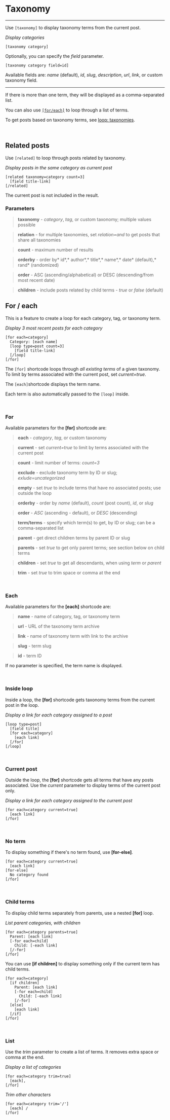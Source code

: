 
# Taxonomy

---


Use `[taxonomy]` to display taxonomy terms from the current post.

*Display categories*

~~~
[taxonomy category]
~~~

Optionally, you can specify the *field* parameter.

~~~
[taxonomy category field=id]
~~~

Available fields are: *name* (default), *id*, *slug*, *description*, *url*, *link*, or custom taxonomy field.

---

If there is more than one term, they will be displayed as a comma-separated list.

You can also use [`[for/each]`](#for--each) to loop through a list of terms.

To get posts based on taxonomy terms, see [loop: taxonomies](options-general.php?page=ccs_reference&tab=loop#taxonomies).

&nbsp;

## Related posts


Use `[related]` to loop through posts related by taxonomy.

*Display posts in the same category as current post*

~~~
[related taxonomy=category count=3]
  [field title-link]
[/related]
~~~

The current post is not included in the result.



### Parameters

> **taxonomy** - *category*, *tag*, or custom taxonomy; multiple values possible

> **relation** - for multiple taxonomies, set *relation=and* to get posts that share all taxonomies

> **count** - maximum number of results

> **orderby** - order by* id*,* author*,* title*,* name*,* date* (default),* rand* (randomized)

> **order** - ASC (ascending/alphabetical) or DESC (descending/from most recent date)

> **children** - include posts related by child terms - *true* or *false* (default)


## For / each


This is a feature to create a loop for each category, tag, or taxonomy term.

*Display 3 most recent posts for each category*

~~~
[for each=category]
  Category: [each name]
  [loop type=post count=3]
    [field title-link]
  [/loop]
[/for]
~~~

The `[for]` shortcode loops through *all existing terms* of a given taxonomy. To limit by terms associated with the current post, set *current=true*.

The `[each]`shortcode displays the term name.

Each term is also automatically passed to the `[loop]` inside.



&nbsp;

### For

Available parameters for the **[for]** shortcode are:


> **each** - *category*, *tag*, or custom taxonomy

> **current** - set *current=true* to limit by terms associated with the current post

> **count** - limit number of terms: *count=3*

> **exclude** - exclude taxonomy term by ID or slug; *exlude=uncategorized*

> **empty** - set *true* to include terms that have no associated posts; use outside the loop

> **orderby** - order by *name* (default), *count* (post count), *id*, or *slug*

> **order** - *ASC* (ascending - default), or *DESC* (descending)

> **term/terms** - specify which term(s) to get, by ID or slug; can be a comma-separated list

> **parent** - get direct children terms by parent ID or slug

> **parents** - set *true* to get only parent terms; see section below on child terms

> **children** - set *true* to get all descendants, when using *term* or *parent*

> **trim** - set *true* to trim space or comma at the end



&nbsp;

### Each

Available parameters for the **[each]** shortcode are:

> **name** - name of category, tag, or taxonomy term

> **url** - URL of the taxonomy term archive

> **link** - name of taxonomy term with link to the archive

> **slug** - term slug

> **id** - term ID

If no parameter is specified, the term name is displayed.


&nbsp;

### Inside loop

Inside a loop, the **[for]** shortcode gets taxonomy terms from the current post in the loop.

*Display a link for each category assigned to a post*

~~~
[loop type=post]
  [field title]
  [for each=category]
    [each link]
  [/for]
[/loop]
~~~



&nbsp;

### Current post

Outside the loop, the **[for]** shortcode gets all terms that have any posts associated. Use the *current* parameter to display terms of the current post only.

*Display a link for each category assigned to the current post*

~~~
[for each=category current=true]
  [each link]
[/for]

~~~


&nbsp;

### No term

To display something if there's no term found, use **[for-else]**.


~~~
[for each=category current=true]
  [each link]
[for-else]
  No category found
[/for]

~~~


&nbsp;

### Child terms

To display child terms separately from parents, use a nested **[for]** loop.

*List parent categories, with children*

~~~
[for each=category parents=true]
  Parent: [each link]
  [-for each=child]
    Child: [-each link]
  [/-for]
[/for]

~~~

You can use **[if children]** to display something only if the current term has child terms.

~~~
[for each=category]
  [if children]
    Parent: [each link]
    [-for each=child]
      Child: [-each link]
    [/-for]
  [else]
    [each link]
  [/if]
[/for]
~~~




&nbsp;

### List

Use the *trim* parameter to create a list of terms. It removes extra space or comma at the end.

*Display a list of categories*

~~~
[for each=category trim=true]
  [each],
[/for]
~~~

*Trim other characters*

~~~
[for each=category trim='/']
  [each] /
[/for]
~~~
